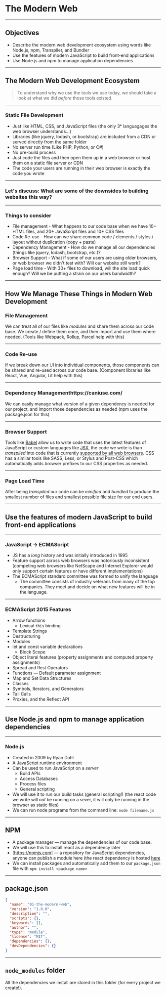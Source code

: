 # The Modern Web

---

## Objectives

- Describe the modern web development ecosystem using words like Node.js, npm, Transpiler, and Bundler
- Use the features of modern JavaScript to build front-end applications
- Use Node.js and npm to manage application dependencies

---

## The Modern Web Development Ecosystem

> To understand why we use the tools we use today, we should take a look at what we did _before_ those tools existed.

---

### Static File Development

- Just like HTML, CSS, and JavaScript files (the only 3\* languagages the web browser understands...)
- Libraries (like jquery, lodash, or bootstrap) are included from a CDN or served directly from the same folder
- No server run time (Like PHP, Python, or C#)
- No pre-build process
- Just code the files and then open them up in a web browser or host them on a static file server or CDN
- The code your users are running in their web browser is exactly the code you wrote

---

### Let's discuss: What are some of the downsides to building websites this way?

---

### Things to consider

- File management - What happens to our code base when we have 10+ HTML files, and 20+ JavaScript files and 10+ CSS files
- Code Re-use - How can we share common code / elements / styles / layout without duplication (copy + paste)
- Dependency Management - How do we manage all our dependencies (things like jquery, lodash, bootstrap, etc.)?
- Browser Support - What if some of our users are using older browsers, or web browser we didn't test with? Will our website still work?
- Page load time - With 30+ files to download, will the site load quick enough? Will we be putting a strain on our users bandwidth?

---

## How We Manage These Things in Modern Web Development

### File Management

We can treat all of our files like _modules_ and share them across our code base. We create / define them once, and then import and use them where needed. (Tools like Webpack, Rollup, Parcel help with this)

---

### Code Re-use

If we break down our UI into individual components, those components can be shared and re-used across our code base. (Component libraries like React, Vue, Angular, Lit help with this)

---

### Dependency Managementhttps://caniuse.com/

We can easily manage what version of a given dependency is needed for our project, and import those dependencies as needed (npm uses the package.json for this)

---

### Browser Support

Tools like [Babel](https://babeljs.io) allow us to write code that uses the latest features of JavaScript or custom languages like [JSX](https://reactjs.org/docs/introducing-jsx.html), the code we write is than _transpiled_ into code that is currently [supported by all web browsers](https://caniuse.com/). CSS has a similar tools like SASS, Less, or Stylus and Post-CSS which automatically adds browser prefixes to our CSS properties as needed.

---

### Page Load Time

After being _transpiled_ our code can be _minified_ and _bundled_ to produce the smallest number of files and smallest possible file size for our end users.

---

## Use the features of modern JavaScript to build front-end applications

---

### JavaScript -> ECMAScript

- JS has a _long_ history and was initially introduced in 1995
- Feature support across web browsers was notoriously inconsistent (competing web browsers like NetScape and Internet Explorer would only support certain features or have different implementations)
- The ECMAScript standard committee was formed to unify the language
  - The committee consists of industry veterans from many of the top companies. They meet and decide on what new features will be in the language.

---

### ECMAScript 2015 Features

- Arrow functions
  - Lexical `this` binding
- Template Strings
- Destructuring
- Modules
- let and const variable declarations
  - Block Scope
- Object literal features (property assignments and computed property assignments)
- Spread and Rest Operators
- Functions &mdash; Default parameter assignment
- Map and Set Data Structures
- Classes
- Symbols, Iterators, and Generators
- Tail Calls
- Proxies, and the Reflect API

---

## Use Node.js and npm to manage application dependencies

---

### Node.js

- Created in 2009 by Ryan Dahl
- A JavaScript runtime environment
- Can be used to run JavaScript on a _server_
  - Build APIs
  - Access Databases
  - Process files
  - General scripting
- We will use it to run our build tasks (general scripting!) (the react code we write will _not_ be running on a sever, it will only be running in the browser as static files)
- We can run node programs from the command line: `node filename.js`

---

## NPM

- A package manager &mdash; manage the dependencies of our code base.
- We will use this to install react as a dependency later
- [https://npmjs.com] &mdash; a repository for JavaScript dependencies, anyone can publish a module here (the react dependency is hosted [here](https://www.npmjs.com/package/react)
- We can install packages and automatically add them to our `package.json` file with `npm install <package name>`

---

## package.json

```json
{
  "name": "01-the-modern-web",
  "version": "1.0.0",
  "description": "",
  "scripts": {},
  "keywords": [],
  "author": "",
  "type": "module",
  "license": "MIT",
  "dependencies": {},
  "devDependencies": {}
}
```

---

## `node_modules` folder

All the dependencies we install are stored in this folder (for every project we create!).
